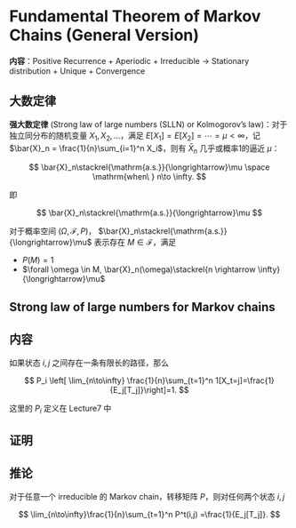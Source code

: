 # Fundamental Theorem of Markov Chains (General Version)

**内容**：Positive Recurrence + Aperiodic + Irreducible -> Stationary distribution + Unique + Convergence

## 大数定律

**强大数定律** (Strong law of large numbers (SLLN) or Kolmogorov’s law)：对于独立同分布的随机变量 $X_1, X_2, \ldots$，满足 $E[X_1] = E[X_2] = \cdots = \mu < \infty$，记 $\bar{X}_n = \frac{1}{n}\sum_{i=1}^n X_i$，则有 $\bar{X}_n$ 几乎或概率1的逼近 $\mu$：

$$
\bar{X}_n\stackrel{\mathrm{a.s.}}{\longrightarrow}\mu \space \mathrm{when\ } n\to \infty.
$$

即

$$
\bar{X}_n\stackrel{\mathrm{a.s.}}{\longrightarrow}\mu
$$

对于概率空间 $(\Omega, \mathcal{F}, P)$， $\bar{X}_n\stackrel{\mathrm{a.s.}}{\longrightarrow}\mu$ 表示存在 $M \in \mathcal{F}$，满足

- $P(M)=1$
- $\forall \omega \in M, \bar{X}_n(\omega)\stackrel{n \rightarrow \infty}{\longrightarrow}\mu$

## Strong law of large numbers for Markov chains

## 内容

如果状态 $i,j$ 之间存在一条有限长的路径，那么

$$
P_i \left[ \lim_{n\to\infty} \frac{1}{n}\sum_{t=1}^n 1[X_t=j]=\frac{1}{E_j[T_j]}\right]=1.
$$

这里的 $P_i$ 定义在 Lecture7 中

## 证明

## 推论

对于任意一个 irreducible 的 Markov chain，转移矩阵 $P$，则对任何两个状态 $i,j$

$$
\lim_{n\to\infty}\frac{1}{n}\sum_{t=1}^n P^t(i,j) =\frac{1}{E_j[T_j]}.
$$